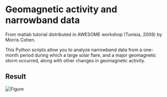 # Geomagnetic activity and narrowband data
From matlab tutorial distributed in AWESOME workshop (Tunisia, 2009) by Morris Cohen.

This Python scripts allow you to analyze narrowband data from a one-month period during which a large solar flare, and a major geomagnetic storm occurred, along with other changes in geomagnetic activity.

## Result

![Figure](https://github.com/ISWI-Tunisia/AWESOME-SuperSID/blob/master/AWESOME/NarrowBand/concatinate_data/NAALongTermDataKodiak.png)

